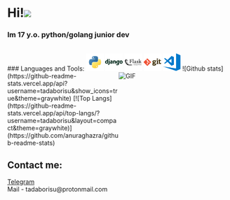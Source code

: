 # Hi!<img src="https://media.giphy.com/media/J60klcdfVdpryi1u78/giphy.gif"  width="75px">
### Im 17 y.o. python/golang junior dev
<br>
### Languages and Tools:
<code><img height="40" src="https://raw.githubusercontent.com/github/explore/80688e429a7d4ef2fca1e82350fe8e3517d3494d/topics/python/python.png"></code>
<code><img height="40" src="https://raw.githubusercontent.com/github/explore/80688e429a7d4ef2fca1e82350fe8e3517d3494d/topics/django/django.png"></code>
<code><img height="40" src="https://raw.githubusercontent.com/github/explore/80688e429a7d4ef2fca1e82350fe8e3517d3494d/topics/flask/flask.png"></code>
<code><img height="40" src="https://raw.githubusercontent.com/github/explore/80688e429a7d4ef2fca1e82350fe8e3517d3494d/topics/git/git.png"></code>
<code><img height="40" src="https://raw.githubusercontent.com/github/explore/80688e429a7d4ef2fca1e82350fe8e3517d3494d/topics/visual-studio-code/visual-studio-code.png"></code>
<img align="right" alt="GIF" src="https://media.giphy.com/media/dxn6fRlTIShoeBr69N/giphy.gif?raw=true" width="250" height="250">
![Github stats](https://github-readme-stats.vercel.app/api?username=tadaborisu&show_icons=true&theme=graywhite)
[![Top Langs](https://github-readme-stats.vercel.app/api/top-langs/?username=tadaborisu&amp;layout=compact&amp;theme=graywhite)](https://github.com/anuraghazra/github-readme-stats)

## Contact me:
<a href="https://t.me/haxahx">
  Telegram
</a>
<br>
Mail - tadaborisu@protonmail.com
